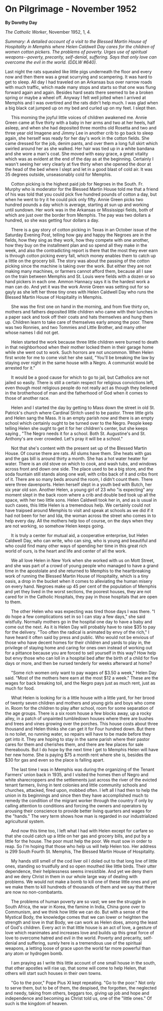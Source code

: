On Pilgrimage - November 1952
=============================

**By Dorothy Day**

*The Catholic Worker*, November 1952, 1, 4.

*Summary: A detailed account of a visit to the Blessed Martin House of
Hospitality in Memphis where Helen Caldwell Day cares for the children
of women cotton pickers. The problems of poverty. Urges use of spiritual
weapons--poverty, precarity, self-denial, suffering. Says that only love
can overcome the evil in the world. (DDLW \#640).*

Last night the rats squealed like little pigs underneath the floor and
every now and then there was a great scurrying and scampering. It was
hard to get to sleep. All day I had traveled on an Arkansas bus over
narrow roads with much traffic, which made many stops and starts so that
one was flung forward again and again. Besides hard seats there seemed
to be a broken spring or maybe a wheel off. Anyway I felt well jolted
when I arrived at Memphis and I was overtired and the rats didn't help
much. I was glad when a big black cat jumped up on my bed and curled up
on my feet. I slept then.

     This morning the joyful little voices of children awakened me.
Annie Green came at five thirty with a baby in her arms and two at her
heels, half asleep, and when she had deposited three months old Rosetta
and two and three year old Imagene and Jimmy Lee in another crib to go
back to sleep again, she herself was ready for her day's work in the
cotton fields. She came dressed for the job, denim pants, and over them
a long full skirt which swirled around her as she walked. Her hair was
tied up in a white bandana and she wore a man's coat. She moved with
easy grace, a great vitality which was as evident at the end of the day
as at the beginning. Certainly I wasn't seeing her very clearly at five
thirty when she opened the door at the head of the bed where I slept and
let in a good blast of cold air. It was 35 degrees outside, unseasonably
cold for Memphis.

     Cotton picking is the highest paid job for Negroes in the South.
Fr. Murphy who is moderator for the Blessed Martin House told me that a
friend of his was told that you could pick five hundred pounds of cotton
a day, but when he went to try it he could pick only fifty. Annie Green
picks two hundred pounds a day which is average, starting at sun up and
working until sundown. Her work was in the Arkansas or Mississippi
fields, both of which are just over the border from Memphis. The pay was
two dollars a hundred, so she was getting four dollars a day.

     There is a gay story of cotton picking in Texas in an October issue
of the Saturday Evening Post, telling how gay and happy the Negroes are
in the fields, how they sing as they work, how they compete with one
another, how they buy on the installment plan and so spend all they make
in the week, and also the contradicting report is there that the most
they ever earn is through cotton picking every fall, which money enables
them to catch up a little on the grocery bill. The story was about the
passing of the cotton picking since the machine is taking over the work.
But either they are not making many machines, or farmers cannot afford
them, because all I saw on the train between Memphis and St. Louis were
fields with a dozen or so hand pickers in each one. Ammon Hannacy says
it is the hardest work a man can do. And yet it was the work Annie Green
was setting out for so gayly as she left her three tiny ones with Helen
Caldwell Day who runs the Blessed Martin House of Hospitality in
Memphis.

     She was the first one on hand in the morning, and from five thirty
on, mothers and fathers deposited little children who came with their
lunches in a paper sack and took off their coats and hats themselves and
hung them up. Children learn to take care of themselves early among the
poor. There was two Ronnies, and two Tommies and Little Brother, and
many other whose names I did not get.

     Helen started the work because three little children were burned to
death in that neighborhood when their mother locked them in their garage
home while she went out to work. Such horrors are not uncommon. When
Helen first wrote for me to come visit her she said, "You'll be breaking
the law by staying over night in the same house with a Negro. A
communist would be arrested for it."

     It would be a good cause for which to go to jail, but Catholics are
not jailed so easily. There is still a certain respect for religious
convictions left, even though most religious people do not really act as
though they believed in the brotherhood of man and the fatherhood of God
when it comes to those of another race.

     Helen and I started the day by getting to Mass down the street in
old St. Patrick's church where Cardinal Stritch used to be pastor. Three
little girls and Helen sang the Mass. It is an empty parish now and
there is an empty school which certainly ought to be turned over to the
Negro. People keep telling Helen she ought to get it for her children's
center, but she keeps saying , "The Negro needs it for a school. Both
St. Augustine's and St. Anthony's are over crowded. Let's pray it will
be a school."

     Not that she's content with the present set up of the Blessed
Martin House. Of course there are rats. All slums have them. She heats
with gas and the gas bill is around thirty a month. She has a hot water
heater for water. There is an old stove on which to cook, and wash tubs,
and windows across front and down one side. The place used to be a big
store, and the soda fountain still stands along one wall, with cribs
back of it and cribs front of it. There are so many beds around the
room, I didn't count them. There were three davenports. Helen herself
slept in a youth bed with Butch, her six year old son. Another Helen, a
young girl of 23 who "is expecting" any moment slept in the back room
where a crib and double bed took up all the space, with her two little
sons. Helen Caldwell took her in, and as is usual in such cases, this
little Helen is a tremendous help. We certainly could not have traipsed
around Memphis to visit and speak at schools as we did if it had not
been for her and Ida, the woman across the street who comes in to help
every day. All the mothers help too of course, on the days when they are
not working, so somehow Helen keeps going.

     It is truly a center for mutual aid, a cooperative enterprise, but
Helen Caldwell Day, who can write, who can sing, who is young and
beautiful and who could find many other ways of spending her time in
this great rich world of ours, is the heart and life and center of all
the work.

     We all love Helen in New York when she worked with us on Mott
Street, and she was part of a crowd of young people who managed to have
a grand time in the apostolate and she returned to Memphis to the
heartbreaking work of running the Blessed Martin House of Hospitality,
which is a tiny oasis, a drop in the bucket when it comes to alleviating
the human misery on every hand. Negroes make up 45 per cent of the
population of Memphis and yet they lived in the worst sections, the
poorest houses, they are not cared for in the Catholic Hospitals, they
pay in those hospitals that are open to them.

     The other Helen who was expecting was tired those days I was there.
"I do hope a few complications set in so I can stay a few days," she
said wistfully. Normally mothers go in the hospital one day to have a
baby and come out the next. As it is Helen Day will probably have to
raise \$35 to pay for the delivery. "Too often the radical is animated
by envy of the rich," I have heard it often said by press and public.
Who would not be envious of those who have decent homes for their
children and yards to play in, the privilege of staying home and caring
for ones own instead of working out for a pittance because you are
forced to sell yourself in this way? How help but envy those who can
loll in a hospital bed after the birth of a child for five days or more,
and then be nursed tenderly for weeks afterward at home?

     "Some rich women only want to pay wages of \$3.50 a week," Helen
Day said. "Most of the mothers here earn at the most \$12 a week." These
are the wages for back breaking toil, and the Negro pays just as much
rent, just as much for food.

     What Helen is looking for is a little house with a little yard, for
her brood of twenty seven children and mothers and young girls and boys
who come in. Room for the children to play after school, room for some
separation of the age groups. There is a six room house a few blocks
away, up a rocky alley, in a patch of unpainted tumbledown houses where
there are bushes and trees and vines growing over the porches. This
house costs about three thousand and Helen thinks she can get it for
Four hundred down. But there is no toilet, no running water, so repairs
will have to be made before they get into it. They are hoping to stay in
the same parish where their pastor cares for them and cherishes them,
and there are few places for sale thereabouts. But I do hope by the next
time I get to Memphis Helen will have her new home. She is paying \$75 a
month rent where she is, besides the \$30 for gas and even so the place
is falling apart.

     The last time I was in Memphis was during the organizing of the
Tenant Farmers' union back in 1935, and I visited the homes then of
Negro and white sharecroppers and the settlements just across the river
of the evicted tenant farmers, living in tent colonies and little
community schools and churches, attacked, fired upon, mobbed often. I
left all I had then to help the union in its beginnings and since then
they have accomplished much to remedy the condition of the migrant
worker through the country if only by calling attention to conditions
and forcing the owners and operators by arousing their conscience to
provide better living quarters and wages for the "hands." The very term
shows how man is regarded in our industrialized agricultural system.

     And now this time too, I left what I had with Helen except for
carfare so that she could catch up a little on her gas and grocery
bills, and put by a little for the house. The poor must help the poor.
We must sow in order to reap. So I'm hoping that those who help us will
help Helen too. Her address is 299 South Fourth St. Memphis, The Blessed
Martin House of Hospitality.

     My hands still smell of the cod liver oil I doled out to that long
line of little ones, standing so trustfully and so open mouthed like
little birds. Their utter dependence, their helplessness seems
irresistible. And yet we deny them and we deny Christ in them in our
whole large way of dealing with problems. We would not make a bomb to
kill one of these little ones and yet we make them to kill hundreds of
thousands of them and we say that there are now no non-combatants.

     The problems of human poverty are so vast; we see the struggle in
South Africa, the war in Korea, the famine in India, China gone over to
Communism, and we think how little we can do. But with a sense of the
Mystical Body, the knowledge comes that we can lower or heighten the
strength and love in that Body, we can work as Helen does, among the
least of God's children. Every act in that little house is an act of
love, a gesture of love which reanimates and increases love and builds
up this great force of love to overcome hatred and evil in the world.
Poverty and precarity, self-denial and suffering, surely here is a
tremendous use of the spiritual weapons, a letting loose of grace upon
the world far more powerful than any atom or hydrogen bomb.

     I am praying as I write this little account of one small house in
the south, that other apostles will rise up, that some will come to help
Helen, that others will start such houses in their own towns.

     "Go to the poor," Pope Pius XI kept repeating. "Go to the poor."
Not only to serve them, but to be of them, the despised, the forgotten,
the neglected and needy, taking from others, beggars too, giving up job
and hope and independence and becoming as Christ told us, one of the
"little ones." Of such is the kingdom of heaven.

